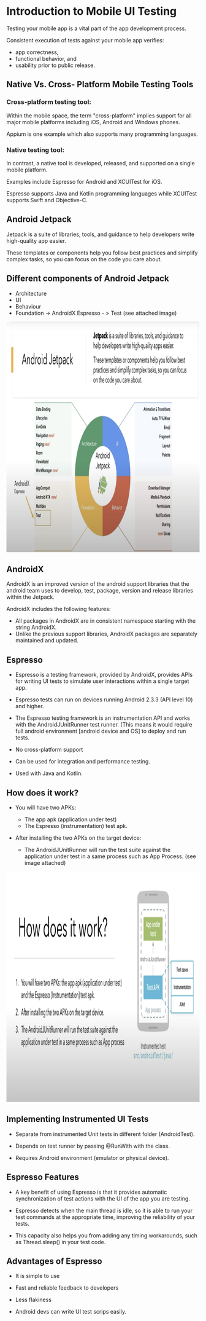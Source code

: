 # Introduction to Mobile UI Testing

Testing your mobile app is a vital part of the app development process.

Consistent execution of tests against your mobile app verifies:

- app correctness,
- functional behavior, and
- usability prior to public release.


## Native Vs. Cross- Platform Mobile Testing Tools

### Cross-platform testing tool:

Within the mobile space, the term "cross-platform" implies support for all major mobile platforms
including iOS, Android and Windows phones.

Appium is one example which also supports many programming languages.

### Native testing tool:

In contrast, a native tool is developed, released, and supported on a single mobile platform.

Examples include Espresso for Android and XCUITest for iOS.

Espresso supports Java and Kotlin programming languages while XCUITest supports Swift
and Objective-C.

## Android Jetpack

Jetpack is a suite of libraries, tools, and guidance to help developers write high-quality app
easier.

These templates or components help you follow best practices and simplify complex tasks, so you can
focus on the code you care about.

## Different components of Android Jetpack

- Architecture
- UI
- Behaviour
- Foundation -> AndroidX Espresso - > Test (see attached image)

<img src="https://github.com/nihalalfred/Android-Test-Automation-with-Espresso/blob/main/Chapter%201%20-%20Introduction%20to%20Espresso/Android%20Jetpack.png" height="600" width="1000" >

## AndroidX


AndroidX is an improved version of the android support libraries that the android team uses to
develop, test, package, version and release libraries within the Jetpack.


AndroidX includes the following features:

- All packages in AndroidX are in consistent namespace starting with the string AndroidX.
- Unlike the previous support libraries, AndroidX packages are separately maintained and updated.

## Espresso

- Espresso is a testing framework, provided by AndroidX, provides APIs for writing UI tests to
simulate user interactions within a single target app.

- Espresso tests can run on devices running Android 2.3.3 (API level 10) and higher.

- The Espresso testing framework is an instrumentation API and works with the AndroidJUnitRunner
test runner. (This means it would require full android environment [android device and OS] to deploy
and run tests.

- No cross-platform support

- Can be used for integration and performance testing.

- Used with Java and Kotlin.

## How does it work?

- You will have two APKs:
    - The app apk (application under test)
    - The Espresso (instrumentation) test apk.

- After installing the two APKs on the target device:
    - The AndroidJUnitRunner will run the test suite against the application under test in a same
    process such as App Process. (see image attached)
<img src="https://github.com/nihalalfred/Android-Test-Automation-with-Espresso/blob/main/Chapter%201%20-%20Introduction%20to%20Espresso/How%20does%20it%20work.png" height="600" width="1000" >

## Implementing Instrumented UI Tests

- Separate from instrumented Unit tests in different folder (AndroidTest).

- Depends on test runner by passing @RunWith with the class.

- Requires Android environment (emulator or physical device).

## Espresso Features

- A key benefit of using Espresso is that it provides automatic synchronization of test actions with
the UI of the app you are testing.

- Espresso detects when the main thread is idle, so it is able to run your test commands at the
appropriate time, improving the reliability of your tests.

- This capacity also helps you from adding any timing workarounds, such as Thread.sleep() in your
test code.

## Advantages of Espresso

- It is simple to use

- Fast and reliable feedback to developers

- Less flakiness

- Android devs can write UI test scrips easily.
